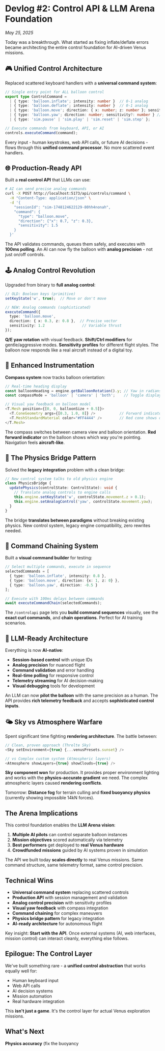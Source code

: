 # Devlog #2: Control API & LLM Arena Foundation
*May 25, 2025*

Today was a breakthrough. What started as fixing inflate/deflate errors became architecting the entire control foundation for AI-driven Venus missions.

## 🎮 Unified Control Architecture

Replaced scattered keyboard handlers with a **universal command system**:

```typescript
// Single entry point for ALL balloon control
export type ControlCommand =
  | { type: 'balloon.inflate'; intensity: number }  // 0-1 analog
  | { type: 'balloon.deflate'; intensity: number }  // 0-1 analog  
  | { type: 'balloon.move'; direction: { x: number; z: number }; sensitivity?: number }
  | { type: 'balloon.yaw'; direction: number; sensitivity?: number } // NEW: Q/E rotation
  | { type: 'sim.pause' | 'sim.play' | 'sim.reset' | 'sim.step' };

// Execute commands from keyboard, API, or AI
controls.executeCommand(command);
```

Every input - human keystrokes, web API calls, or future AI decisions - flows through this **unified command processor**. No more scattered event handlers.

## 🌐 Production-Ready API

Built a **real control API** that LLMs can use:

```bash
# AI can send precise analog commands
curl -X POST http://localhost:5173/api/controls/command \
  -H "Content-Type: application/json" \
  -d '{
    "sessionId": "sim-1748124622129-80hh4nonah",
    "command": {
      "type": "balloon.move", 
      "direction": {"x": 0.7, "z": 0.3}, 
      "sensitivity": 1.5
    }
  }'
```

The API validates commands, queues them safely, and executes with **100ms polling**. An AI can now fly the balloon with **analog precision** - not just on/off controls.

## 🕹️ Analog Control Revolution

Upgraded from binary to **full analog control**:

```typescript
// OLD: Boolean keys (primitive)
setKeyState('w', true);  // Move or don't move

// NEW: Analog commands (sophisticated)  
executeCommand({
  type: 'balloon.move',
  direction: { x: 0.3, z: 0.8 },  // Precise vector
  sensitivity: 1.2                 // Variable thrust
});
```

**Q/E yaw rotation** with visual feedback. **Shift/Ctrl modifiers** for gentle/aggressive modes. **Sensitivity profiles** for different flight styles. The balloon now responds like a real aircraft instead of a digital toy.

## 🧭 Enhanced Instrumentation

**Compass system** now tracks balloon orientation:

```typescript
// Real-time heading display
const balloonHeading = engine.getBalloonRotation().y; // Yaw in radians
const compassMode = 'balloon' | 'camera' | 'both';    // Toggle display modes

// Visual yaw feedback on balloon model
<T.Mesh position={[0, 0, balloonSize + 0.5]}>
  <T.ConeGeometry args={[0.3, 1.0, 8]} />           // Forward indicator
  <T.MeshStandardMaterial color="#FF4444" />        // Red cone shows direction
</T.Mesh>
```

The compass switches between camera view and balloon orientation. **Red forward indicator** on the balloon shows which way you're pointing. Navigation feels **aircraft-like**.

## 🔧 The Physics Bridge Pattern

Solved the **legacy integration** problem with a clean bridge:

```typescript
// New control system talks to old physics engine
class PhysicsBridge {
  updatePhysics(controlState: ControlState): void {
    // Translate analog controls to engine calls
    this.engine.setKeyState('w', controlState.movement.z > 0.1);
    this.engine.setAnalogControl('yaw', controlState.movement.yaw);
  }
}
```

The bridge **translates between paradigms** without breaking existing physics. New control system, legacy engine compatibility, zero rewrites needed.

## 🧪 Command Chaining System

Built a **visual command builder** for testing:

```typescript
// Select multiple commands, execute in sequence
selectedCommands = [
  { type: 'balloon.inflate', intensity: 0.8 },
  { type: 'balloon.move', direction: {x: 1, z: 0} },
  { type: 'balloon.yaw', direction: -0.5 }
];

// Execute with 100ms delays between commands
await executeCommandChain(selectedCommands);
```

The `/controlapi` page lets you **build command sequences** visually, see the **exact curl commands**, and **chain operations**. Perfect for AI training scenarios.

## 🎯 LLM-Ready Architecture

Everything is now **AI-native**:

- **Session-based control** with unique IDs
- **Analog precision** for nuanced flight
- **Command validation** and error handling  
- **Real-time polling** for responsive control
- **Telemetry streaming** for AI decision-making
- **Visual debugging** tools for development

An LLM can now **pilot the balloon** with the same precision as a human. The API provides **rich telemetry feedback** and accepts **sophisticated control inputs**.

## 🌤️ Sky vs Atmosphere Warfare

Spent significant time fighting **rendering architecture**. The battle between:

```typescript
// Clean, proven approach (Threlte Sky)
<Sky setEnvironment={true} {...venusPresets.sunset} />

// vs Complex custom system (Atmospheric layers)
<Atmosphere showLayers={true} showClouds={true} />
```

**Sky component won** for production. It provides proper environment lighting and works with the **physics-accurate gradient** we need. The complex atmospheric layers caused **rendering conflicts**.

Tomorrow: **Distance fog** for terrain culling and **fixed buoyancy physics** (currently showing impossible 14kN forces).

## The Arena Implications

This control foundation enables the **LLM Arena vision**:

1. **Multiple AI pilots** can control separate balloon instances
2. **Mission objectives** scored automatically via telemetry  
3. **Best performers** get deployed to **real Venus hardware**
4. **Crowdfunded missions** guided by AI systems proven in simulation

The API we built today **scales directly** to real Venus missions. Same command structure, same telemetry format, same control precision.

## Technical Wins

- **Universal command system** replacing scattered controls
- **Production API** with session management and validation
- **Analog control precision** with sensitivity profiles  
- **Visual yaw feedback** with compass integration
- **Command chaining** for complex maneuvers
- **Physics bridge pattern** for legacy integration
- **AI-ready architecture** for autonomous flight

Key insight: **Start with the API**. Once external systems (AI, web interfaces, mission control) can interact cleanly, everything else follows.

## Epilogue: The Control Layer

We've built something rare - a **unified control abstraction** that works equally well for:
- Human keyboard input
- Web API calls  
- AI decision systems
- Mission automation
- Real hardware integration

This **isn't just a game**. It's the control layer for actual Venus exploration missions.

## What's Next

**Physics accuracy** (fix the buoyancy